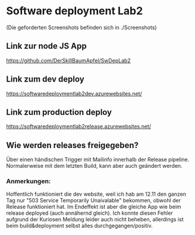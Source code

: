 # Software deployment Lab2
(Die geforderten Screenshots befinden sich in ./Screenshots)

## Link zur node JS App
https://github.com/DerSkillBaumApfel/SwDepLab2

## Link zum dev deploy
https://softwaredeploymentlab2dev.azurewebsites.net/

## Link zum production deploy
https://softwaredeploymentlab2release.azurewebsites.net/

## Wie werden releases freigegeben? 
Über einen händischen Trigger mit Mailinfo innerhalb der Release pipeline. Normalerweise mit dem letzten Build, kann aber auch geändert werden.

### Anmerkungen:
Hoffentlich funktioniert die dev website, weil ich hab am 12.11 den ganzen Tag nur "503 Service Temporarily Unaivalable" bekommen, obwohl der Release funktioniert hat. Im Endeffekt ist aber die gleiche App wie beim release deployed (auch annähernd gleich). Ich konnte diesen Fehler aufgrund der Kuriosen Meldung leider auch nicht beheben, allerdings ist beim build&deployment selbst alles durchgegangen/positiv.
